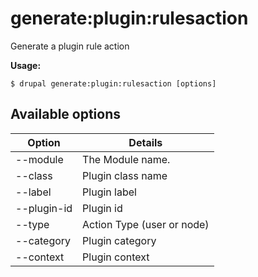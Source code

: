 # generate:plugin:rulesaction
Generate a plugin rule action

**Usage:**
```
$ drupal generate:plugin:rulesaction [options]
```

## Available options
Option | Details
-------|-------------
--module | The Module name.
--class | Plugin class name
--label | Plugin label
--plugin-id | Plugin id
--type | Action Type (user or node)
--category | Plugin category
--context | Plugin context
